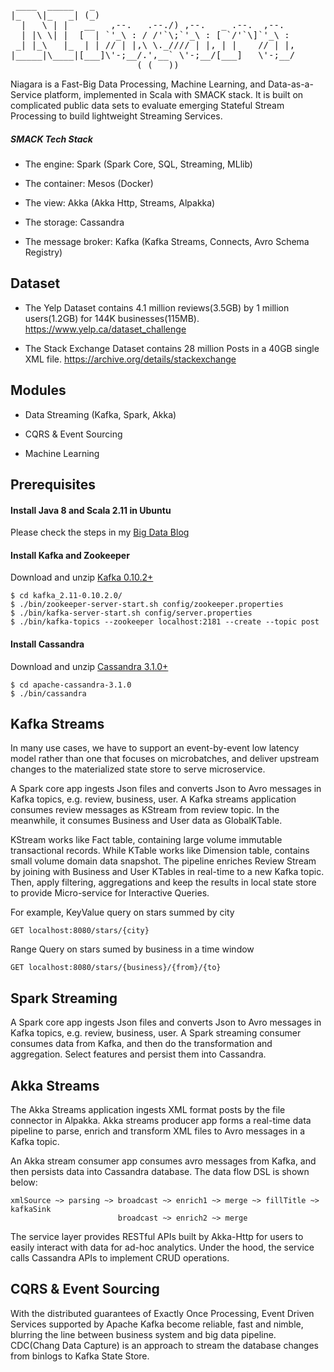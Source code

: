 <pre>
 ____  _____   _
|_   \|_   _| (_)
  |   \ | |   __   ,--.   .--./) ,--.   _ .--.  ,--.
  | |\ \| |  [  | `'_\ : / /'`\;`'_\ : [ `/'`\]`'_\ :
 _| |_\   |_  | | // | |,\ \._//// | |, | |    // | |,
|_____|\____|[___]\'-;__/.',__` \'-;__/[___]   \'-;__/
                        ( ( __))
</pre>

Niagara is a Fast-Big Data Processing, Machine Learning, and Data-as-a-Service platform, implemented in Scala with SMACK stack.
It is built on complicated public data sets to evaluate emerging Stateful Stream Processing to build lightweight Streaming Services.

##### SMACK Tech Stack

* The engine: Spark (Spark Core, SQL, Streaming, MLlib)

* The container: Mesos (Docker)

* The view: Akka (Akka Http, Streams, Alpakka)

* The storage: Cassandra

* The message broker: Kafka (Kafka Streams, Connects, Avro Schema Registry)


## Dataset

* The Yelp Dataset contains 4.1 million reviews(3.5GB) by 1 million users(1.2GB) for 144K businesses(115MB).
https://www.yelp.ca/dataset_challenge

* The Stack Exchange Dataset contains 28 million Posts in a 40GB single XML file.
https://archive.org/details/stackexchange


## Modules

* Data Streaming (Kafka, Spark, Akka)

* CQRS & Event Sourcing

* Machine Learning


## Prerequisites

#### Install Java 8 and Scala 2.11 in Ubuntu

Please check the steps in my [Big Data Blog](http://alvincjin.blogspot.ca/2017/01/install-java-and-scala-in-ubuntu.html)

#### Install Kafka and Zookeeper

Download and unzip [Kafka 0.10.2+](http://mirror.dsrg.utoronto.ca/apache/kafka/0.10.2.0/kafka_2.11-0.10.2.0.tgz)
```
$ cd kafka_2.11-0.10.2.0/
$ ./bin/zookeeper-server-start.sh config/zookeeper.properties
$ ./bin/kafka-server-start.sh config/server.properties
$ ./bin/kafka-topics --zookeeper localhost:2181 --create --topic post
```

#### Install Cassandra

Download and unzip [Cassandra 3.1.0+](http://apache.forsale.plus/cassandra/3.10/apache-cassandra-3.10-bin.tar.gz)
```
$ cd apache-cassandra-3.1.0
$ ./bin/cassandra
```
## Kafka Streams

In many use cases, we have to support an event-by-event low latency model rather than one that focuses on microbatches,
and deliver upstream changes to the materialized state store to serve microservice.

A Spark core app ingests Json files and converts Json to Avro messages in Kafka topics, e.g. review, business, user.
A Kafka streams application consumes review messages as KStream from review topic.
In the meanwhile, it consumes Business and User data as GlobalKTable.

KStream works like Fact table, containing large volume immutable transactional records.
While KTable works like Dimension table, contains small volume domain data snapshot.
The pipeline enriches Review Stream by joining with Business and User KTables in real-time to a new Kafka topic.
Then, apply filtering, aggregations and keep the results in local state store to provide Micro-service for Interactive Queries.

For example, KeyValue query on stars summed by city

```
GET localhost:8080/stars/{city}
```

Range Query on stars sumed by business in a time window

```
GET localhost:8080/stars/{business}/{from}/{to}
```


## Spark Streaming

A Spark core app ingests Json files and converts Json to Avro messages in Kafka topics, e.g. review, business, user.
A Spark streaming consumer consumes data from Kafka, and then do the transformation and aggregation.
Select features and persist them into Cassandra.



## Akka Streams

The Akka Streams application ingests XML format posts by the file connector in Alpakka.
Akka streams producer app forms a real-time data pipeline to parse, enrich and transform XML files to Avro messages in a Kafka topic.

An Akka stream consumer app consumes avro messages from Kafka, and then persists data into Cassandra database.
The data flow DSL is shown below:

```
xmlSource ~> parsing ~> broadcast ~> enrich1 ~> merge ~> fillTitle ~> kafkaSink
                        broadcast ~> enrich2 ~> merge
```

The service layer provides RESTful APIs built by Akka-Http for users to easily interact with data for ad-hoc analytics.
Under the hood, the service calls Cassandra APIs to implement CRUD operations.


## CQRS & Event Sourcing

With the distributed guarantees of Exactly Once Processing, Event Driven Services supported by Apache Kafka become reliable, fast and nimble,
blurring the line between business system and big data pipeline.
CDC(Chang Data Capture) is an approach to stream the database changes from binlogs to Kafka State Store.
